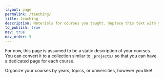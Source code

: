 ```yaml
---
layout: page
permalink: /teaching/
title: teaching
description: Materials for courses you taught. Replace this text with your description.
to_publish: true
nav: true
nav_order: 5
---
```


For now, this page is assumed to be a static description of your courses. You can convert it to a collection similar to `_projects/` so that you can have a dedicated page for each course.

Organize your courses by years, topics, or universities, however you like!
